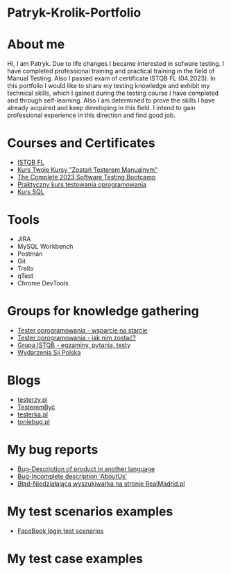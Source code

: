 # Patryk-Krolik-Portfolio

# About me
Hi, I am Patryk. Due to life changes I became interested in sofware testing. I have completed professional training and practical training in the field of Manual Testing. 
Also I passed exam of certificate ISTQB FL (04.2023).
In this portfolio I would like to share my testing knowledge and exhibit my technical skills, which I gained during the testing course
I have completed and through self-learning. Also I am determined to prove the skills I have already acquired and keep developing in this field.  I intend to gain professional experience in this direction and find good job.


# Courses and Certificates
- [ISTQB FL](https://drive.google.com/file/d/1qWQQE9YY_suNDZA-85LQENnoi4Hv4aaE/view?usp=sharing)
- [Kurs Twoje Kursy "Zostań Testerem Manualnym"](https://drive.google.com/file/d/1CM5jCWuj43tQC14V4Eqf1J-UTjwpdmGT/view?usp=sharing)
- [The Complete 2023 Software Testing Bootcamp](https://www.udemy.com/course/testerbootcamp/)
- [Praktyczny kurs testowania oprogramowania](https://www.udemy.com/course/praktyczny-kurs-testowania-oprogramowania/)
- [Kurs SQL](https://www.udemy.com/course/learn-mysql-for-beginners/)

# Tools
- JIRA
- MySQL Workbench
- Postman
- Git
- Trello
- qTest
- Chrome DevTools

# Groups for knowledge gathering

* [Tester oprogramowania - wsparcie na starcie](https://www.facebook.com/groups/testeroprogramowania/?ref=group_header)
* [Tester oprogramowania - jak nim zostać?](https://www.facebook.com/groups/531570473876610/?ref=group_header)
* [Grupa ISTQB - egzaminy, pytania, testy](https://www.facebook.com/groups/194288250951242/)
* [Wydarzenia Sii Polska](https://www.facebook.com/groups/SiiPoland.events/?ref=group_header)

# Blogs

* [testerzy.pl](http://testerzy.pl)
* [TesteremByć](https://testerembyc.pl/)
* [testerka.pl](http://testerka.pl)
* [toniebug.pl](https://www.toniebug.pl)

# My bug reports
- [Bug-Description of product in another language](https://drive.google.com/file/d/1zZ8sNyeZ-eDABq3MS_69D1kam3L2_mFB/view?usp=sharing)
- [Bug-Incomplete description 'AboutUs'](https://drive.google.com/file/d/1R_FpSZFg_13okWraR-XOXjBjaDWwpJQv/view?usp=sharing)
- [Błąd-Niedziałająca wyszukiwarka na stronie RealMadrid.pl](https://drive.google.com/file/d/1u00AonPdTfjq8gSX0p0l1NnT64Eo2Y3w/view?usp=sharing)


# My test scenarios examples
- [FaceBook login test scenarios](https://trello.com/c/kpjESCHF)

# My test case examples
  
